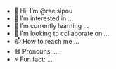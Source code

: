 - 👋 Hi, I’m @raeisipou
- 👀 I’m interested in ...
- 🌱 I’m currently learning ...
- 💞️ I’m looking to collaborate on ...
- 📫 How to reach me ...
- 😄 Pronouns: ...
- ⚡ Fun fact: ...

<!---
raeisipou/raeisipou is a ✨ special ✨ repository because its `README.md` (this file) appears on your GitHub profile.
You can click the Preview link to take a look at your changes.
--->
